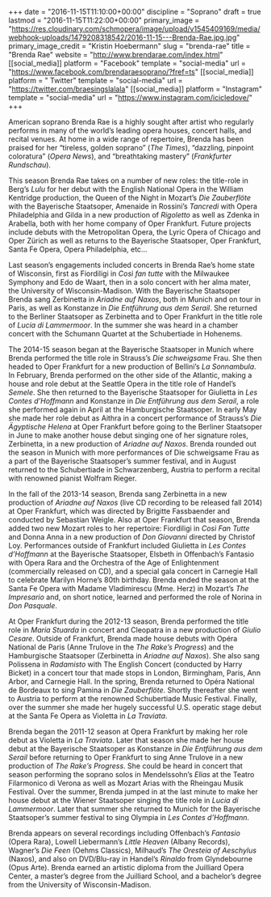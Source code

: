 +++
date = "2016-11-15T11:10:00+00:00"
discipline = "Soprano"
draft = true
lastmod = "2016-11-15T11:22:00+00:00"
primary_image = "https://res.cloudinary.com/schmopera/image/upload/v1545409169/media/webhook-uploads/1479208318542/2016-11-15---Brenda-Rae.jpg.jpg"
primary_image_credit = "Kristin Hoebermann"
slug = "brenda-rae"
title = "Brenda Rae"
website = "http://www.brendarae.com/index.html"
[[social_media]]
platform = "Facebook"
template = "social-media"
url = "https://www.facebook.com/brendaraesoprano/?fref=ts"
[[social_media]]
platform = " Twitter"
template = "social-media"
url = "https://twitter.com/braesingslalala"
[[social_media]]
platform = "Instagram"
template = "social-media"
url = "https://www.instagram.com/icicledove/"
+++

American soprano Brenda Rae is a highly sought after artist who regularly performs in many of the world’s leading opera houses, concert halls, and recital venues. At home in a wide range of repertoire, Brenda has been praised for her “tireless, golden soprano” (*The Times*), “dazzling, pinpoint coloratura” (*Opera News*), and “breathtaking mastery” (*Frankfurter Rundschau*).

This season Brenda Rae takes on a number of new roles: the title-role in Berg’s *Lulu* for her debut with the English National Opera in the William Kentridge production, the Queen of the Night in Mozart’s *Die Zauberflöte* with the Bayerische Staatsoper, Amenaide in Rossini’s *Tancredi* with Opera Philadelphia and Gilda in a new production of *Rigoletto* as well as Zdenka in Arabella, both with her home company of Oper Frankfurt. Future projects include debuts with the Metropolitan Opera, the Lyric Opera of Chicago and Oper Zürich as well as returns to the Bayerische Staatsoper, Oper Frankfurt, Santa Fe Opera, Opera Philadelphia, etc…

Last season’s engagements included concerts in Brenda Rae’s home state of Wisconsin, first as Fiordiligi in *Così fan tutte* with the Milwaukee Symphony and Edo de Waart, then in a solo concert with her alma mater, the University of Wisconsin-Madison. With the Bayerische Staatsoper Brenda sang Zerbinetta in *Ariadne auf Naxos*, both in Munich and on tour in Paris, as well as Konstanze in *Die Entführung aus dem Serail*. She returned to the Berliner Staatsoper as Zerbinetta and to Oper Frankfurt in the title role of *Lucia di Lammermoor*. In the summer she was heard in a chamber concert with the Schumann Quartet at the Schubertiade in Hohenems.

The 2014-15 season began at the Bayerische Staatsoper in Munich where Brenda performed the title role in Strauss’s *Die schweigsame* Frau. She then headed to Oper Frankfurt for a new production of Bellini’s *La Sonnambula*. In February, Brenda performed on the other side of the Atlantic, making a house and role debut at the Seattle Opera in the title role of Handel’s *Semele*. She then returned to the Bayerische Staatsoper for Giulietta in *Les Contes d’Hoffmann* and Konstanze in *Die Entführung aus dem Serail*, a role she performed again in April at the Hamburgische Staatsoper. In early May she made her role debut as Aithra in a concert performance of Strauss’s *Die Ägyptische Helena* at Oper Frankfurt before going to the Berliner Staatsoper in June to make another house debut singing one of her signature roles, Zerbinetta, in a new production of *Ariadne auf Naxos*. Brenda rounded out the season in Munich with more performances of Die schweigsame Frau as a part of the Bayerische Staatsoper’s summer festival, and in August returned to the Schubertiade in Schwarzenberg, Austria to perform a recital with renowned pianist Wolfram Rieger. 

In the fall of the 2013-14 season, Brenda sang Zerbinetta in a new production of *Ariadne auf Naxos* (live CD recording to be released fall 2014) at Oper Frankfurt, which was directed by Brigitte Fassbaender and conducted by Sebastian Weigle. Also at Oper Frankfurt that season, Brenda added two new Mozart roles to her repertoire: Fiordiligi in *Così Fan Tutte* and Donna Anna in a new production of *Don Giovanni* directed by Christof Loy. Performances outside of Frankfurt included Giulietta in *Les Contes d’Hoffmann* at the Bayerische Staatsoper, Elsbeth in Offenbach’s Fantasio with Opera Rara and the Orchestra of the Age of Enlightenment (commercially released on CD), and a special gala concert in Carnegie Hall to celebrate Marilyn Horne’s 80th birthday. Brenda ended the season at the Santa Fe Opera with Madame Vladimirescu (Mme. Herz) in Mozart’s *The Impresario* and, on short notice, learned and performed the role of Norina in *Don Pasquale*.

At Oper Frankfurt during the 2012-13 season, Brenda performed the title role in *Maria Stuarda* in concert and Cleopatra in a new production of *Giulio Cesare*. Outside of Frankfurt, Brenda made house debuts with Opéra National de Paris (Anne Trulove in the *The Rake’s Progress*) and the Hamburgische Staatsoper (Zerbinetta in *Ariadne auf Naxos*). She also sang Polissena in *Radamisto* with The English Concert (conducted by Harry Bicket) in a concert tour that made stops in London, Birmingham, Paris, Ann Arbor, and Carnegie Hall. In the spring, Brenda returned to Opéra National de Bordeaux to sing Pamina in *Die Zauberflöte*. Shortly thereafter she went to Austria to perform at the renowned Schubertiade Music Festival. Finally, over the summer she made her hugely successful U.S. operatic stage debut at the Santa Fe Opera as Violetta in *La Traviata*.

Brenda began the 2011-12 season at Opera Frankfurt by making her role debut as Violetta in *La Traviata*. Later that season she made her house debut at the Bayerische Staatsoper as Konstanze in *Die Entführung aus dem Serail* before returning to Oper Frankfurt to sing Anne Trulove in a new production of *The Rake’s Progress*. She could be heard in concert that season performing the soprano solos in Mendelssohn’s *Elias* at the Teatro Filarmonico di Verona as well as Mozart Arias with the Rheingau Musik Festival. Over the summer, Brenda jumped in at the last minute to make her house debut at the Wiener Staatsoper singing the title role in *Lucia di Lammermoor*. Later that summer she returned to Munich for the Bayerische Staatsoper’s summer festival to sing Olympia in *Les Contes d’Hoffmann*. 

Brenda appears on several recordings including Offenbach’s *Fantasio* (Opera Rara), Lowell Liebermann’s *Little Heaven* (Albany Records), Wagner’s *Die Feen* (Oehms Classics), Milhaud’s *The Oresteia of Aeschylus* (Naxos), and also on DVD/Blu-ray in Handel’s *Rinaldo* from Glyndebourne (Opus Arte). Brenda earned an artistic diploma from the Juilliard Opera Center, a master’s degree from the Juilliard School, and a bachelor’s degree from the University of Wisconsin-Madison.
